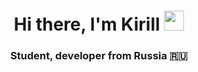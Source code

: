 <h1 align="center">Hi there, I'm Kirill 
<img src="https://github.com/blackcater/blackcater/raw/main/images/Hi.gif" height="32"/></h1>
<h3 align="center">Student, developer from Russia 🇷🇺</h3>
